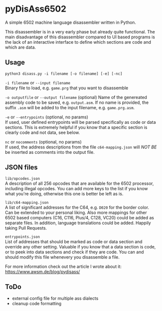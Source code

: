 # pyDisAss6502 

A simple 6502 machine language disassembler written in Python.

This disassembler is in a very early phase but already quite functional.
The main disadvantage of this disassembler compared to UI based programs is the lack of an interactive interface to define which sections are code and which are data.

## Usage

```
python3 disass.py -i filename [-o filename] [-e] [-nc]
```

`-i filename` or `--input filename`  
Binary file to load, e.g. `game.prg` that you want to disassemble

`-o outputfile` or `--output filename` (optional)
Name of the genereated assembly code to be saved, e.g. `output.asm`. If no name is provided, the suffix `.asm` will be added to the input filename, e.g. `game.prg.asm`.

`-e` or `--entrypoints` (optional, no params)  
If used, user defined entrypoints will be parsed specifically as code or data sections. This is extremely helpful if you know that a specific section is clearly code and not data, see below.

`nc` or `nocomments` (optional, no params)    
If used, the address descriptions from the file `c64-mapping.json` will *NOT BE* be inserted as comments into the output file.


## JSON files

`lib/opcodes.json`  
A description of all 256 opcodes that are available for the 6502 processor, including illegal opcodes. You can add more keys to the list if you know what you're doing, otherwise this one is better be left as is.

`lib/c64-mapping.json`  
A list of significant addresses for the C64, e.g. `D020` for the border color. Can be extended to your personal liking. Also more mappings for other 6502 based computers (C16, C116, Plus/4, C128, VC20) could be added as separate files. In addition, language translations could be added. Happily taking Pull Requests.

`entrypoints.json`  
List of addresses that should be marked as code or data section and override any other setting. Valuable if you know that a data section is code, or to peek into data sections and check if they are code. You can and should modify this file whenevery you disassemble a file.



For more information check out the article I wrote about it: 
https://www.awsm.de/blog/pydisass/


## ToDo

* external config file for multiple ass dialects
* cleanup code formatting

